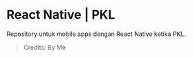 # React Native | PKL
Repository untuk mobile apps dengan React Native ketika PKL.

> Credits: By Me
